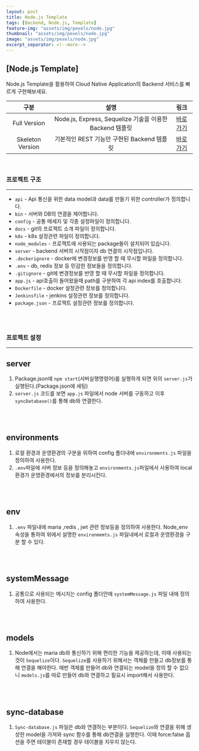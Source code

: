 ```yaml
---
layout: post
title: Node.js Template
tags: [Backend, Node.js, Template]
feature-img: "assets/img/pexels/node.jpg"
thumbnail: "assets/img/pexels/node.jpg"
image: "assets/img/pexels/node.jpg"
excerpt_separator: <!--more-->
---
```


## [Node.js Template]

Node.js Template을 활용하여 Cloud Native Application의 Backend 서비스를 빠르게 구현해보세요.

<!--more-->

| 구분            | 설명            |링크   |
| :-------------: |:-------------:| :-----:|
| Full Version  | Node.js, Express, Sequelize 기술을 이용한 Backend 템플릿 | [바로가기](https://github.com/hitechinfo/template_backend_node_001)|
| Skeleton Version      | 기본적인 REST 기능만 구현된 Backend 템플릿     |   [바로가기](https://github.com/hitechinfo/template_backend_node_002)|

<br/>

### 프로젝트 구조
---------------------------

* `api` - Api 통신을 위한 data model과 data를 만들기 위한 controller가 정의합니다. 
* `bin` - 서버와 DB의 연결을 제어합니다.  
* `config` - 공통 메세지 및 각종 설정파일이 정의합니다.  
* `docs` - git의 프로젝트 소개 파일이 정의합니다.  
* `k8s` - k8s 설정관련 파일이 정의합니다.
* `node_modules` - 프로젝트에 사용되는 package들이 설치되어 있습니다.  
* `server` - backend 서버의 시작점이자 db 연결의 시작점입니다.  
* `.dockerignore` - docker에 변경정보를 반영 할 때 무시할 파일을 정의합니다.
* `.env` - db, redis 정보 등 민감한 정보들을 정의합니다.
* `.gitignore` - git에 변경정보를 반영 할 때 무시할 파일을 정의합니다.   
* `app.js` - api호출이 들어왔을때 path를 구분하여 각 api index를 호출합니다.  
* `Dockerfile` - docker 설정관련 정보를 정의합니다.  
* `Jenkinsfile` - jenkins 설정관련 정보를 정의합니다.
* `package.json` - 프로젝트 설정관련 정보를 정의합니다. 
 <br/>
 <br/> 

### 프로젝트 설정
---------------------------

server
---------------------------------
1. Package.json에 `npm start`(서버실행명령어)를 실행하게 되면 위의 `server.js`가 실행된다.(Package.json에 세팅)  
2. `server.js` 코드를 보면 `app.js` 파일에서 node 서버를 구동하고 이후 `syncDatabase()`를 통해 db와 연결한다.
<br/>
<br/>

environments
---------------------------------
1. 로컬 환경과 운영환경의 구분을 위하여 config 폴더내에 `environments.js` 파일을 정의하여 사용한다.  
2. `.env`파일에 서버 정보 등을 정의해놓고 `environments.js`파일에서 사용하여 local환경가 운영환경에서의 정보를 분리시킨다.
<br/>
<br/>
 
 env
---------------------------------
 1. `.env` 파일내에 maria ,redis , jwt 관련 정보등을 정의하여 사용한다. Node_env 속성을 통하여 위에서 설명한 `environmemts.js` 파일내에서 로컬과 운영환경을 구분 할 수 있다.
<br/>
<br/>

systemMessage
---------------------------------
 1. 공통으로 사용되는 메시지는 config 폴더안에 `systemMessage.js` 파일 내에 정의하여 사용한다.
<br/>
<br/>

models
--------------------------------- 
 1. Node에서는 maria db와 통신하기 위해 편리한 기능을 제공하는데, 이때 사용되는것이 `Sequelize`이다. `Sequelize`를 사용하기 위해서는 객체를 만들고 db정보를 통해 연결을 해야한다. 매번 객체를 만들어 db와 연결되는 model을 정의 할 수 없으니 `models.js`를 따로 만들어 db와 연결하고 필요시 import해서 사용한다.
<br/>
<br/>

sync-database
---------------------------------
 1. `Sync-database.js` 파일은 db와 연결하는 부분이다. `Sequelize`와 연결을 위해 생성한 model을 가져와 sync 함수를 통해 db연결을 실행한다. 이때 force:false 옵션을 주면 테이블이 존재할 경우 테이블을 지우지 않는다.
